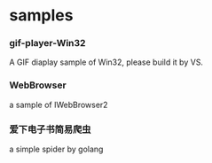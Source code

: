# samples
### gif-player-Win32
A GIF diaplay sample of Win32, please build it by VS.

### WebBrowser
a sample of IWebBrowser2

### 爱下电子书简易爬虫
a simple spider by golang


